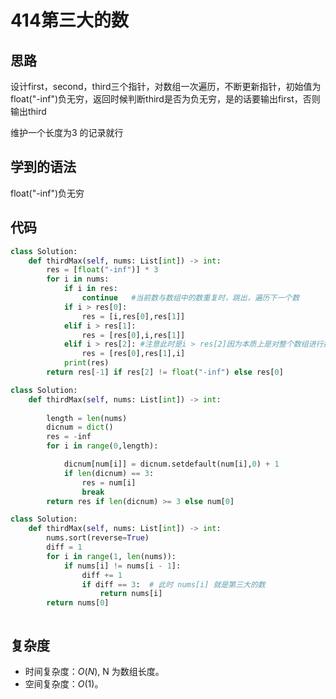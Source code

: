 # 414第三大的数

## 思路
设计first，second，third三个指针，对数组一次遍历，不断更新指针，初始值为float("-inf")负无穷，返回时候判断third是否为负无穷，是的话要输出first，否则输出third

维护一个长度为3 的记录就行
## 学到的语法
float("-inf")负无穷

## 代码
```py
class Solution:
    def thirdMax(self, nums: List[int]) -> int:
        res = [float("-inf")] * 3
        for i in nums:
            if i in res:
                continue   #当前数与数组中的数重复时，跳出，遍历下一个数
            if i > res[0]:
                res = [i,res[0],res[1]]
            elif i > res[1]:
                res = [res[0],i,res[1]]
            elif i > res[2]: #注意此时是i > res[2]因为本质上是对整个数组进行排序找到三个最大的，不能直接else 忽略 判别条件
                res = [res[0],res[1],i]
            print(res)
        return res[-1] if res[2] != float("-inf") else res[0]

class Solution:
    def thirdMax(self, nums: List[int]) -> int:
        
        length = len(nums)
        dicnum = dict()
        res = -inf
        for i in range(0,length):

            dicnum[num[i]] = dicnum.setdefault(num[i],0) + 1
            if len(dicnum) == 3:
                res = num[i]
                break
        return res if len(dicnum) >= 3 else num[0]

class Solution:
    def thirdMax(self, nums: List[int]) -> int:
        nums.sort(reverse=True)
        diff = 1
        for i in range(1, len(nums)):
            if nums[i] != nums[i - 1]:
                diff += 1
                if diff == 3:  # 此时 nums[i] 就是第三大的数
                    return nums[i]
        return nums[0]



```

## 复杂度

- 时间复杂度：$O(N)$, N 为数组长度。
- 空间复杂度：$O(1)$。